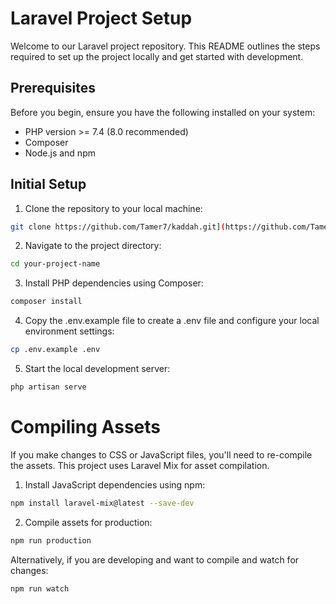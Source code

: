 # Laravel Project Setup

Welcome to our Laravel project repository. This README outlines the steps required to set up the project locally and get started with development.

## Prerequisites

Before you begin, ensure you have the following installed on your system:

- PHP version >= 7.4 (8.0 recommended)
- Composer
- Node.js and npm

## Initial Setup

1. Clone the repository to your local machine:

```bash
git clone https://github.com/Tamer7/kaddah.git](https://github.com/Tamer7/kaddah.git
```

2. Navigate to the project directory:
```bash
cd your-project-name
```

3. Install PHP dependencies using Composer:
```bash
composer install
```

4. Copy the .env.example file to create a .env file and configure your local environment settings:
```bash
cp .env.example .env
```

5. Start the local development server:
```bash
php artisan serve
```

# Compiling Assets

If you make changes to CSS or JavaScript files, you'll need to re-compile the assets. This project uses Laravel Mix for asset compilation.

1. Install JavaScript dependencies using npm:
```bash
npm install laravel-mix@latest --save-dev
```

2. Compile assets for production:
```bash
npm run production
```

Alternatively, if you are developing and want to compile and watch for changes:
```bash
npm run watch
```
